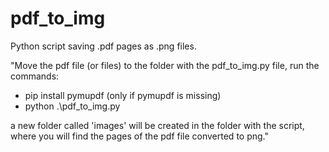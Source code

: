 # pdf_to_img
Python script saving .pdf pages as .png files.



"Move the pdf file (or files) to the folder with the pdf_to_img.py file, run the commands:
- pip install pymupdf (only if pymupdf is missing)
- python .\pdf_to_img.py

a new folder called 'images' will be created in the folder with the script, where you will find the pages of the pdf file converted to png."
